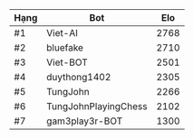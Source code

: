 Hạng|Bot|Elo
---|---|---
#1|Viet-AI|2768
#2|bluefake|2710
#3|Viet-BOT|2501
#4|duythong1402|2305
#5|TungJohn|2266
#6|TungJohnPlayingChess|2102
#7|gam3play3r-BOT|1300
